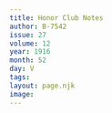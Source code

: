 ```yaml
---
title: Honor Club Notes
author: B-7542
issue: 27
volume: 12
year: 1916
month: 52
day: V
tags:
layout: page.njk
image:
---
```



